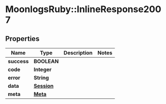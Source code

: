 # MoonlogsRuby::InlineResponse2007

## Properties
Name | Type | Description | Notes
------------ | ------------- | ------------- | -------------
**success** | **BOOLEAN** |  | 
**code** | **Integer** |  | 
**error** | **String** |  | 
**data** | [**Session**](Session.md) |  | 
**meta** | [**Meta**](Meta.md) |  | 

